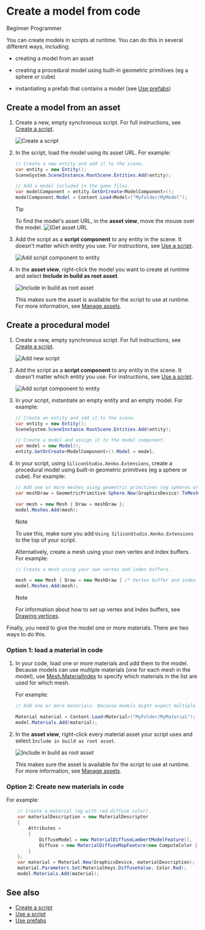 # Create a model from code

<span class="label label-doc-level">Beginner</span>
<span class="label label-doc-audience">Programmer</span>

You can create models in scripts at runtime. You can do this in several different ways, including:

* creating a model from an asset

* creating a procedural model using built-in geometric primitives (eg a sphere or cube)

* instantiating a prefab that contains a model (see [Use prefabs](../game-studio/prefabs/use-prefabs.md))

## Create a model from an asset

1. Create a new, empty synchronous script. For full instructions, see [Create a script](../scripts/create-a-script.md).

    ![Create a script](media/create-a-script-script-asset-selection.png)

2. In the script, load the model using its asset URL. For example:

    ```cs
    // Create a new entity and add it to the scene.
	var entity = new Entity();
	SceneSystem.SceneInstance.RootScene.Entities.Add(entity);

    // Add a model included in the game files.
	var modelComponent = entity.GetOrCreate<ModelComponent>();
	modelComponent.Model = Content.Load<Model>("MyFolder/MyModel");
    ```

    >[!Tip]
    >To find the model's asset URL, in the **asset view**, move the mouse over the model.
    >![(Get asset URL](media/get-asset-url.png)

3. Add the script as a **script component** to any entity in the scene. It doesn't matter which entity you use. For instructions, see [Use a script](use-a-script.md).

    ![Add script component to entity](media/create-model-from-code-add-script-component.png)

4. In the **asset view**, right-click the model you want to create at runtime and select **Include in build as root asset**.

    ![Include in build as root asset](media/create-model-from-code-include-in-build-as-root-asset.png)

    This makes sure the asset is available for the script to use at runtime. For more information, see [Manage assets](../game-studio/manage-assets.md).

## Create a procedural model

1. Create a new, empty synchronous script. For full instructions, see [Create a script](create-a-script.md).

    ![Add new script](media/create-model-from-code-add-new-script.gif)

2. Add the script as a **script component** to any entity in the scene. It doesn't matter which entity you use. For instructions, see [Use a script](use-a-script.md).

    ![Add script component to entity](media/create-model-from-code-add-script-component.png)

3. In your script, instantiate an empty entity and an empty model. For example:

    ```cs
    // Create an entity and add it to the scene.
    var entity = new Entity();
    SceneSystem.SceneInstance.RootScene.Entities.Add(entity);
    
    // Create a model and assign it to the model component.
    var model = new Model();
    entity.GetOrCreate<ModelComponent>().Model = model;  
    ```

4. In your script, using `SiliconStudio.Xenko.Extensions`, create a procedural model using built-in geometric primitives (eg a sphere or cube). For example:

    ```cs
    // Add one or more meshes using geometric primitives (eg spheres or cubes).
    var meshDraw = GeometricPrimitive.Sphere.New(GraphicsDevice).ToMeshDraw();

    var mesh = new Mesh { Draw = meshDraw }; 
    model.Meshes.Add(mesh);
    ```

    >[!Note]
    >To use this, make sure you add `Using SiliconStudio.Xenko.Extensions` to the top of your script.

    Alternatively, create a mesh using your own vertex and index buffers. For example:

    ```cs
    // Create a mesh using your own vertex and index buffers.

    mesh = new Mesh { Draw = new MeshDraw { /* Vertex buffer and index buffer setup */ } };
    model.Meshes.Add(mesh);
    ```

    >[!Note]
    >For information about how to set up vertex and index buffers, see [Drawing vertices](../graphics/low-level-api/draw-vertices.md).

Finally, you need to give the model one or more materials. There are two ways to do this.

### Option 1: load a material in code

1. In your code, load one or more materials and add them to the model. Because models can use multiple materials (one for each mesh in the model), use [Mesh.MaterialIndex](xref:SiliconStudio.Xenko.Rendering.Mesh.MaterialIndex) to specify which materials in the list are used for which mesh.

    For example:

    ```cs
    // Add one or more materials. Because models might expect multiple materials (one per mesh), Mesh.MaterialIndex specifies which material in the list is used for which mesh.

    Material material = Content.Load<Material>("MyFolder/MyMaterial");
    model.Materials.Add(material);
    ```

2. In the **asset view**, right-click every material asset your script uses and select `Include in build as root asset`.

    ![Include in build as root asset](media/create-model-from-code-include-material-in-build-as-root-asset.png)

    This makes sure the asset is available for the script to use at runtime. For more information, see [Manage assets](../game-studio/manage-assets.md).

### Option 2: Create new materials in code

For example:

```cs
    // Create a material (eg with red diffuse color).
    var materialDescription = new MaterialDescriptor
    {
        Attributes =
	    {
	        DiffuseModel = new MaterialDiffuseLambertModelFeature(),
	        Diffuse = new MaterialDiffuseMapFeature(new ComputeColor { Key = MaterialKeys.DiffuseValue })
	    }
    };
    var material = Material.New(GraphicsDevice, materialDescription);
    material.Parameters.Set(MaterialKeys.DiffuseValue, Color.Red);
    model.Materials.Add(material);
```

## See also

* [Create a script](create-a-script.md)
* [Use a script](use-a-script.md)
* [Use prefabs](../game-studio/prefabs/use-prefabs.md)